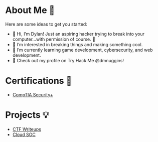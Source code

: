 # About Me 👋

Here are some ideas to get you started:
- 👋 Hi, I’m Dylan! Just an aspiring hacker trying to break into your computer...with permission of course. 🔎
- 👀 I’m interested in breaking things and making something cool.
- 🌱 I’m currently learning game development, cybersecurity, and web development.
- 👾 Check out my profile on Try Hack Me <a href="https://tryhackme.com/p/dmnuggins" style="text-decoration: none;">@dmnuggins</a>!

# Certifications 📜
- [CompTIA Security+](https://www.credly.com/badges/2298031d-5a92-49a1-9070-d201c7f0d5c0/public_url)

# Projects 💡
- [CTF Writeups](https://github.com/dmnuggins/Cloud-SOC)
- [Cloud SOC](https://github.com/dmnuggins/CTF-Writeups)